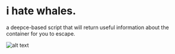 # i hate whales.
a deepce-based script that will return useful information about the container for you to escape.

![alt text](https://i.imgur.com/xItMota.png)
